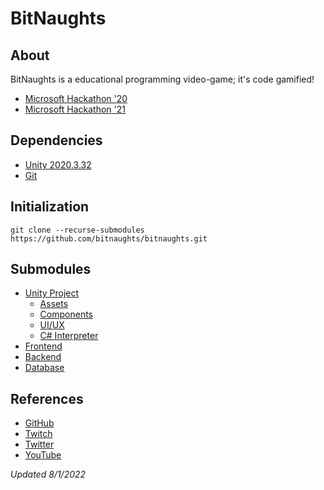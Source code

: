 # BitNaughts

## About

BitNaughts is a educational programming video-game; it's code gamified!

- [Microsoft Hackathon '20](https://www.youtube.com/watch?v=kQaZFAu65z4)
- [Microsoft Hackathon '21](https://www.youtube.com/watch?v=-gN4dHWMkSI)

## Dependencies

- [Unity 2020.3.32](https://unity3d.com/unity/whats-new/2020.3.32)
- [Git](https://git-scm.com/)

## Initialization

```
git clone --recurse-submodules https://github.com/bitnaughts/bitnaughts.git
```

## Submodules

- [Unity Project](https://github.com/bitnaughts/bitnaughts.unity)
    - [Assets](https://github.com/bitnaughts/bitnaughts.assets)
    - [Components](https://github.com/bitnaughts/bitnaughts.components)
    - [UI/UX](https://github.com/bitnaughts/bitnaughts.ui.ux)
    - [C# Interpreter](https://github.com/bitnaughts/csharp.interpreter)
- [Frontend](https://github.com/bitnaughts/bitnaughts.github.io)
- [Backend](https://github.com/bitnaughts/bitnaughts.mainframe)
- [Database](https://github.com/bitnaughts/bitnaughts.db)

## References

- [GitHub](https://github.com/bitnaughts/bitnaughts)
- [Twitch](https://www.twitch.tv/bitnaughts)
- [Twitter](https://twitter.com/BitNaughts)
- [YouTube](https://www.youtube.com/channel/UCD1ATERPLmXv1l3WrI5mtkA)

*Updated 8/1/2022*